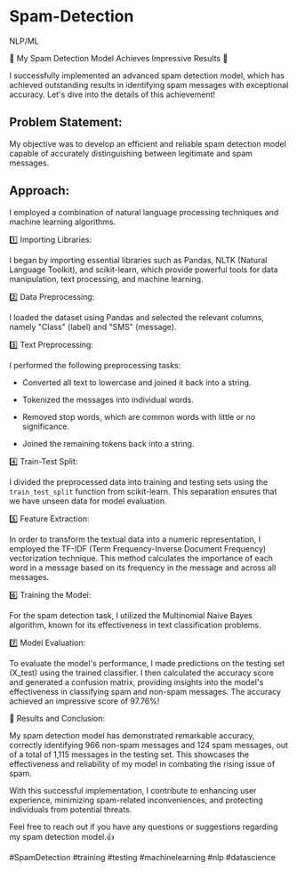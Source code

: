 # Spam-Detection
NLP/ML

📢 My Spam Detection Model Achieves Impressive Results 🚀



I successfully implemented an advanced spam detection model, which has achieved outstanding results in identifying spam messages with exceptional accuracy. Let's dive into the details of this achievement!



## Problem Statement:

My objective was to develop an efficient and reliable spam detection model capable of accurately distinguishing between legitimate and spam messages.



## Approach:

I employed a combination of natural language processing techniques and machine learning algorithms.



1️⃣ Importing Libraries:

I began by importing essential libraries such as Pandas, NLTK (Natural Language Toolkit), and scikit-learn, which provide powerful tools for data manipulation, text processing, and machine learning.



2️⃣ Data Preprocessing:

I loaded the dataset using Pandas and selected the relevant columns, namely "Class" (label) and "SMS" (message).



3️⃣ Text Preprocessing:

I performed the following preprocessing tasks:

  - Converted all text to lowercase and joined it back into a string.

  - Tokenized the messages into individual words.

  - Removed stop words, which are common words with little or no significance.

  - Joined the remaining tokens back into a string.



4️⃣ Train-Test Split:

I divided the preprocessed data into training and testing sets using the `train_test_split` function from scikit-learn. This separation ensures that we have unseen data for model evaluation.



5️⃣ Feature Extraction:

In order to transform the textual data into a numeric representation, I employed the TF-IDF (Term Frequency-Inverse Document Frequency) vectorization technique. This method calculates the importance of each word in a message based on its frequency in the message and across all messages.



6️⃣ Training the Model:

For the spam detection task, I utilized the Multinomial Naive Bayes algorithm, known for its effectiveness in text classification problems.



7️⃣ Model Evaluation:

To evaluate the model's performance, I made predictions on the testing set (X_test) using the trained classifier. I then calculated the accuracy score and generated a confusion matrix, providing insights into the model's effectiveness in classifying spam and non-spam messages. The accuracy achieved an impressive score of 97.76%!



🎉 Results and Conclusion:

My spam detection model has demonstrated remarkable accuracy, correctly identifying 966 non-spam messages and 124 spam messages, out of a total of 1,115 messages in the testing set. This showcases the effectiveness and reliability of my model in combating the rising issue of spam.



With this successful implementation, I contribute to enhancing user experience, minimizing spam-related inconveniences, and protecting individuals from potential threats.



Feel free to reach out if you have any questions or suggestions regarding my spam detection model.👍



#SpamDetection #training #testing  #machinelearning  #nlp  #datascience 

